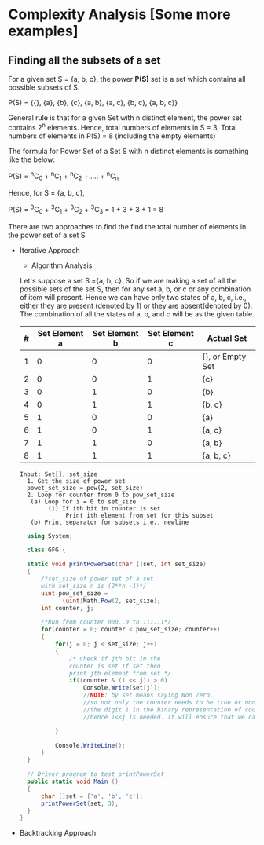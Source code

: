 # Complexity Analysis [Some more examples]

## Finding all the subsets of a set

For a given set S = {a, b, c}, the power **P(S)** set is a set which contains all possible subsets of S.

P(S) = {{}, {a}, {b}, {c}, {a, b}, {a, c}, {b, c}, {a, b, c}}

General rule is that for a given Set with n distinct element, the power set contains 2<sup>n</sup> elements. Hence, total numbers of elements in S = 3, Total numbers of elements in P(S) = 8 (including the empty elements)

The formula for Power Set of a Set S with n distinct elements is something like the below:

P(S) = <sup>n</sup>C<sub>0</sub> + <sup>n</sup>C<sub>1</sub> + <sup>n</sup>C<sub>2</sub> + .... + <sup>n</sup>C<sub>n</sub>

Hence, for S = {a, b, c},

P(S) = <sup>3</sup>C<sub>0</sub> + <sup>3</sup>C<sub>1</sub> + <sup>3</sup>C<sub>2</sub> + <sup>3</sup>C<sub>3</sub>
= 1 + 3 + 3 + 1
= 8

There are two approaches to find the find the total number of elements in the power set of a set S

- Iterative Approach

  - Algorithm Analysis

  Let's suppose a set S ={a, b, c}. So if we are making a set of all the possible sets of the set S, then for any set a, b, or c or any combination of item will present. Hence we can have only two states of a, b, c, i.e., either they are present (denoted by 1) or they are absent(denoted by 0). The combination of all the states of a, b, and c will be as the given table.

  | #   | Set Element a | Set Element b | Set Element c | Actual Set       |
  | --- | ------------- | ------------- | ------------- | ---------------- |
  | 1   | 0             | 0             | 0             | {}, or Empty Set |
  | 2   | 0             | 0             | 1             | {c}              |
  | 3   | 0             | 1             | 0             | {b}              |
  | 4   | 0             | 1             | 1             | {b, c}           |
  | 5   | 1             | 0             | 0             | {a}              |
  | 6   | 1             | 0             | 1             | {a, c}           |
  | 7   | 1             | 1             | 0             | {a, b}           |
  | 8   | 1             | 1             | 1             | {a, b, c}        |

  ```Algorithm
  Input: Set[], set_size
    1. Get the size of power set
    powet_set_size = pow(2, set_size)
    2. Loop for counter from 0 to pow_set_size
     (a) Loop for i = 0 to set_size
          (i) If ith bit in counter is set
               Print ith element from set for this subset
     (b) Print separator for subsets i.e., newline

  ```

  ```C#
    using System;

    class GFG {

    static void printPowerSet(char []set, int set_size)
    {
        /*set_size of power set of a set
        with set_size n is (2**n -1)*/
        uint pow_set_size =
              (uint)Math.Pow(2, set_size);
        int counter, j;

        /*Run from counter 000..0 to 111..1*/
        for(counter = 0; counter < pow_set_size; counter++)
        {
            for(j = 0; j < set_size; j++)
            {
                /* Check if jth bit in the
                counter is set If set then
                print jth element from set */
                if((counter & (1 << j)) > 0)
                    Console.Write(set[j]);
                    //NOTE: by set means saying Non Zero.
                    //so not only the counter needs to be true or non zero but also the
                    //the digit 1 in the binary representation of counter should be at the right place,
                    //hence 1<<j is needed. It will ensure that we can perform '&' operation correctly

            }

            Console.WriteLine();
        }
    }

    // Driver program to test printPowerSet
    public static void Main ()
    {
        char []set = {'a', 'b', 'c'};
        printPowerSet(set, 3);
    }
  }

  ```

- Backtracking Approach
